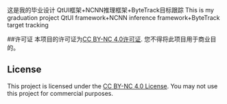 这是我的毕业设计 QtUI框架+NCNN推理框架+ByteTrack目标跟踪
This is my graduation project QtUI framework+NCNN inference framework+ByteTrack target tracking

##许可证
本项目的许可证为[CC BY-NC 4.0许可证](https://creativecommons.org/licenses/by-nc/4.0/). 您不得将此项目用于商业目的。
## License
This project is licensed under the [CC BY-NC 4.0 License](https://creativecommons.org/licenses/by-nc/4.0/). You may not use this project for commercial purposes.
